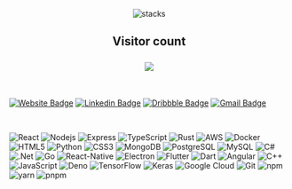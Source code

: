 <p align="center"> 
  <img src="https://raw.githubusercontent.com/AbhinavRobinson/abhinavrobinson/master/assets/banner.png" alt="stacks"/>
  <h2 align="center">Visitor count<br><br>
  <img src="https://profile-counter.glitch.me/abhinav-robinson/count.svg" /></h2>
</p>

<br />

[![Website Badge](https://img.shields.io/badge/-Design.Portfolio-teal?style=flat-square&url=https%3A%2F%2Fabhinavrobinson.github.io)](https://abhinavrobinson.github.io)
[![Linkedin Badge](https://img.shields.io/badge/-abhinavrobinson-blue?style=flat-square&logo=Linkedin&logoColor=white&link=https://www.linkedin.com/in/abhinav-robinson-576429171i/)](https://www.linkedin.com/in/abhinav-robinson-576429171/)
[![Dribbble Badge](https://img.shields.io/badge/-Dribbble-ea4c89?style=flat-square&logo=Dribbble&logoColor=white&link=https://dribbble.com/AbhinavR)](https://dribbble.com/AbhinavR)
[![Gmail Badge](https://img.shields.io/badge/-abhinavrobinson@gmail.com-c14438?style=flat-square&logo=Gmail&logoColor=white&link=mailto:abhinavrobinson@gmail.com)](mailto:abhinavrobinson@gmail.com)

<br />

![React](https://img.shields.io/badge/-React-black?style=flat-square&logo=react) 
![Nodejs](https://img.shields.io/badge/-Nodejs-black?style=flat-square&logo=Node.js) 
![Express](https://img.shields.io/badge/-Express-black?style=flat-square&logo=express) 
![TypeScript](https://img.shields.io/badge/-TypeScript-black?style=flat-square&logo=typescript) 
![Rust](https://img.shields.io/badge/-Rust-black?style=flat-square&logo=rust) 
![AWS](https://img.shields.io/badge/-AWS-black?style=flat-square&logo=amazon) 
![Docker](https://img.shields.io/badge/-Docker-black?style=flat-square&logo=docker) 
![HTML5](https://img.shields.io/badge/-HTML5-black?style=flat-square&logo=html5&logoColor=white)
![Python](https://img.shields.io/badge/-Python-black?style=flat-square&logo=Python) 
![CSS3](https://img.shields.io/badge/-CSS3-black?style=flat-square&logo=css3)
![MongoDB](https://img.shields.io/badge/-MongoDB-black?style=flat-square&logo=mongodb) 
![PostgreSQL](https://img.shields.io/badge/-PostgreSQL-black?style=flat-square&logo=postgresql) 
![MySQL](https://img.shields.io/badge/-MySQL-black?style=flat-square&logo=mysql) 
![C#](https://img.shields.io/badge/-C%23-black?style=flat-square&logo=c) 
![.Net](https://img.shields.io/badge/-.Net-black?style=flat-square&logo=.net) 
![Go](https://img.shields.io/badge/-Go-black?style=flat-square&logo=go) 
![React-Native](https://img.shields.io/badge/-React%20Native-black?style=flat-square&logo=react) 
![Electron](https://img.shields.io/badge/-Electron-black?style=flat-square&logo=electron) 
![Flutter](https://img.shields.io/badge/-Flutter-black?style=flat-square&logo=flutter) 
![Dart](https://img.shields.io/badge/-Dart-black?style=flat-square&logo=dart) 
![Angular](https://img.shields.io/badge/-angular-black?style=flat-square&logo=angular) 
![C++](https://img.shields.io/badge/-C++-black?style=flat-square&logo=c)
![JavaScript](https://img.shields.io/badge/-JavaScript-black?style=flat-square&logo=javascript) 
![Deno](https://img.shields.io/badge/-Deno-black?style=flat-square&logo=Deno) 
![TensorFlow](https://img.shields.io/badge/-TensorFlow-black?style=flat-square&logo=TensorFlow)
![Keras](https://img.shields.io/badge/-Keras-black?style=flat-square&logo=Keras)
![Google Cloud](https://img.shields.io/badge/Google%20Cloud-black?style=flat-square&logo=google-cloud)
![Git](https://img.shields.io/badge/-Git-black?style=flat-square&logo=git)
![npm](https://img.shields.io/badge/-NPM-black?style=flat-square&logo=npm)
![yarn](https://img.shields.io/badge/-Yarn-black?style=flat-square&logo=yarn)
![pnpm](https://img.shields.io/badge/-Pnpm-black?style=flat-square&logo=pnpm)
